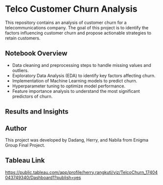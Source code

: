 # Telco Customer Churn Analysis

This repository contains an analysis of customer churn for a telecommunications company. The goal of this project is to identify the factors influencing customer churn and propose actionable strategies to retain customers.

## Notebook Overview

- Data cleaning and preprocessing steps to handle missing values and outliers.
- Exploratory Data Analysis (EDA) to identify key factors affecting churn.
- Implementation of Machine Learning models to predict churn.
- Hyperparameter tuning to optimize model performance.
- Feature importance analysis to understand the most significant predictors of churn.

## Results and Insights



## Author

This project was developed by Dadang, Herry, and Nabila from Enigma Group Final Project.

## Tableau Link
https://public.tableau.com/app/profile/herry.rangkuti/viz/TelcoChurn_17404043749340/Dashboard1?publish=yes
